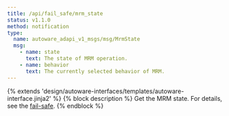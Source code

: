 ```yaml
---
title: /api/fail_safe/mrm_state
status: v1.1.0
method: notification
type:
  name: autoware_adapi_v1_msgs/msg/MrmState
  msg:
    - name: state
      text: The state of MRM operation.
    - name: behavior
      text: The currently selected behavior of MRM.
---
```


{% extends 'design/autoware-interfaces/templates/autoware-interface.jinja2' %}
{% block description %}
Get the MRM state.
For details, see the [fail-safe](../../../features/fail-safe.md).
{% endblock %}
